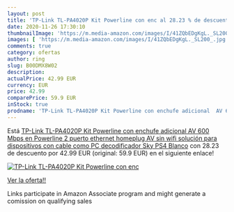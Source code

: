 ```yaml
---
layout: post
title: 'TP-Link TL-PA4020P Kit Powerline con enc al 28.23 % de descuento'
date: 2020-11-26 17:30:10
thumbnailImage: 'https://m.media-amazon.com/images/I/41ZQbEDgKgL._SL200_.jpg'
images: [ 'https://m.media-amazon.com/images/I/41ZQbEDgKgL._SL200_.jpg' ]
comments: true
category: ofertas
author: ring
slug: B00DMX8W02
description:
actualPrice: 42.99 EUR
currency: EUR
price: 42.99
comparePrice: 59.9 EUR
inStock: true
prodname: 'TP-Link TL-PA4020P Kit Powerline con enchufe adicional  AV 600 Mbps en Powerline  2 puerto ethernet  homeplug AV  sin wifi  solución para dispositivos con cable como PC  decodificador Sky  PS4  Blanco'
---
```


Está [TP-Link TL-PA4020P Kit Powerline con enchufe adicional  AV 600 Mbps en Powerline  2 puerto ethernet  homeplug AV  sin wifi  solución para dispositivos con cable como PC  decodificador Sky  PS4  Blanco](https://www.amazon.es/dp/B00DMX8W02/?tag=tolees-21) con 28.23 de descuento por 42.99 EUR (original: 59.9 EUR) en el siguiente enlace!

[![TP-Link TL-PA4020P Kit Powerline con enc](https://m.media-amazon.com/images/I/41ZQbEDgKgL._SL200_.jpg)](https://www.amazon.es/dp/B00DMX8W02/?tag=tolees-21)

[Ver la oferta!!](https://www.amazon.es/dp/B00DMX8W02/?tag=tolees-21)

Links participate in Amazon Associate program and might generate a comission on qualifying sales


